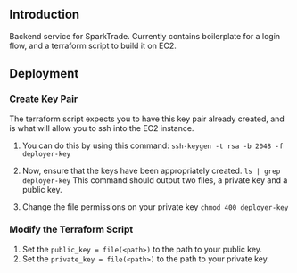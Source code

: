 ## Introduction

Backend service for SparkTrade. Currently contains boilerplate for a login flow, and a terraform script to build it on EC2.

## Deployment

### Create Key Pair
The terraform script expects you to have this key pair already created, and is what will allow you to ssh into the EC2 instance.

1. You can do this by using this command:
`ssh-keygen -t rsa -b 2048 -f deployer-key`

2. Now, ensure that the keys have been appropriately created.
`ls | grep deployer-key`
This command should output two files, a private key and a public key.

3. Change the file permissions on your private key
`chmod 400 deployer-key`

### Modify the Terraform Script
1. Set the `public_key = file(<path>)` to the path to your public key.
2. Set the `private_key = file(<path>)` to the path to your private key.